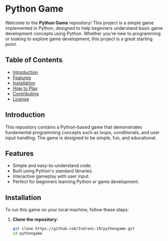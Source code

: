 # Python Game

Welcome to the **Python Game** repository! This project is a simple game implemented in Python, designed to help beginners understand basic game development concepts using Python. Whether you're new to programming or looking to explore game development, this project is a great starting point.

## Table of Contents
- [Introduction](#introduction)
- [Features](#features)
- [Installation](#installation)
- [How to Play](#how-to-play)
- [Contributing](#contributing)
- [License](#license)

## Introduction

This repository contains a Python-based game that demonstrates fundamental programming concepts such as loops, conditionals, and user input handling. The game is designed to be simple, fun, and educational.

## Features

- Simple and easy-to-understand code.
- Built using Python's standard libraries.
- Interactive gameplay with user input.
- Perfect for beginners learning Python or game development.

## Installation

To run this game on your local machine, follow these steps:

1. **Clone the repository**:
   ```bash
   git clone https://github.com/Indrani-19/pythongame.git
   cd pythongame

